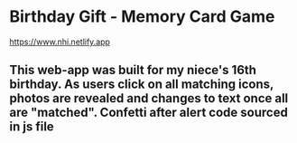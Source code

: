 # Birthday Gift - Memory Card Game

https://www.nhi.netlify.app

## This web-app was built for my niece's 16th birthday. As users click on all matching icons, photos are revealed and changes to text once all are "matched". Confetti after alert code sourced in js file
